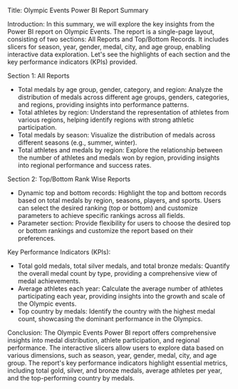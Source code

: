 Title: Olympic Events Power BI Report Summary

Introduction:
In this summary, we will explore the key insights from the Power BI report on Olympic Events. The report is a single-page layout, consisting of two sections: All Reports and Top/Bottom Records. It includes slicers for season, year, gender, medal, city, and age group, enabling interactive data exploration. Let's see the highlights of each section and the key performance indicators (KPIs) provided.

Section 1: All Reports
- Total medals by age group, gender, category, and region: Analyze the distribution of medals across different age groups, genders, categories, and regions, providing insights into performance patterns.
- Total athletes by region: Understand the representation of athletes from various regions, helping identify regions with strong athletic participation.
- Total medals by season: Visualize the distribution of medals across different seasons (e.g., summer, winter).
- Total athletes and medals by region: Explore the relationship between the number of athletes and medals won by region, providing insights into regional performance and success rates.

Section 2: Top/Bottom Rank Wise Reports
- Dynamic top and bottom records: Highlight the top and bottom records based on total medals by region, seasons, players, and sports. Users can select the desired ranking (top or bottom) and customize parameters to achieve specific rankings across all fields.
- Parameter section: Provide flexibility for users to choose the desired top or bottom rankings and customize the report based on their preferences.

Key Performance Indicators (KPIs):
- Total gold medals, total silver medals, and total bronze medals: Quantify the overall medal count by type, providing a comprehensive view of medal achievements.
- Average athletes each year: Calculate the average number of athletes participating each year, providing insights into the growth and scale of the Olympic events.
- Top country by medals: Identify the country with the highest medal count, showcasing the dominant performance in the Olympics.

Conclusion:
The Olympic Events Power BI report offers comprehensive insights into medal distribution, athlete participation, and regional performance. The interactive slicers allow users to explore data based on various dimensions, such as season, year, gender, medal, city, and age group. The report's key performance indicators highlight essential metrics, including total gold, silver, and bronze medals, average athletes per year, and the top-performing country by medals. 
